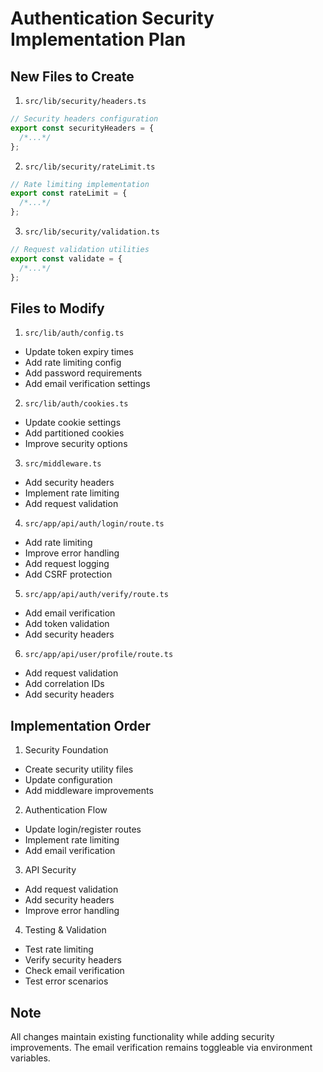 # Authentication Security Implementation Plan

## New Files to Create

1. `src/lib/security/headers.ts`

```typescript
// Security headers configuration
export const securityHeaders = {
  /*...*/
};
```

2. `src/lib/security/rateLimit.ts`

```typescript
// Rate limiting implementation
export const rateLimit = {
  /*...*/
};
```

3. `src/lib/security/validation.ts`

```typescript
// Request validation utilities
export const validate = {
  /*...*/
};
```

## Files to Modify

1. `src/lib/auth/config.ts`

- Update token expiry times
- Add rate limiting config
- Add password requirements
- Add email verification settings

2. `src/lib/auth/cookies.ts`

- Update cookie settings
- Add partitioned cookies
- Improve security options

3. `src/middleware.ts`

- Add security headers
- Implement rate limiting
- Add request validation

4. `src/app/api/auth/login/route.ts`

- Add rate limiting
- Improve error handling
- Add request logging
- Add CSRF protection

5. `src/app/api/auth/verify/route.ts`

- Add email verification
- Add token validation
- Add security headers

6. `src/app/api/user/profile/route.ts`

- Add request validation
- Add correlation IDs
- Add security headers

## Implementation Order

1. Security Foundation

- Create security utility files
- Update configuration
- Add middleware improvements

2. Authentication Flow

- Update login/register routes
- Implement rate limiting
- Add email verification

3. API Security

- Add request validation
- Add security headers
- Improve error handling

4. Testing & Validation

- Test rate limiting
- Verify security headers
- Check email verification
- Test error scenarios

## Note

All changes maintain existing functionality while adding security improvements. The email verification remains toggleable via environment variables.
